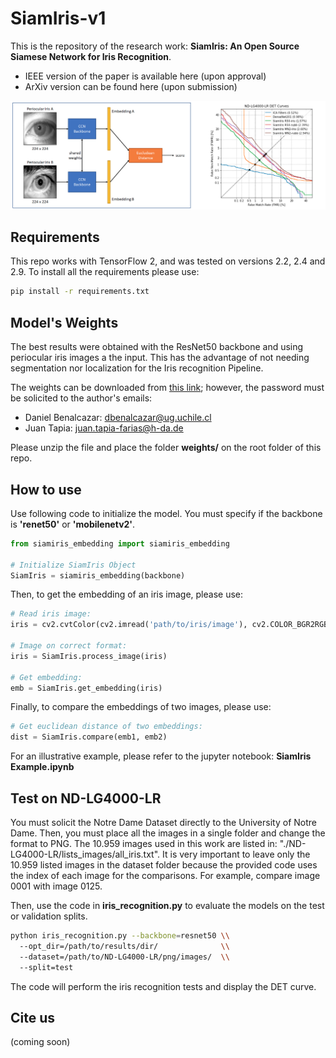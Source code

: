 # SiamIris-v1
This is the repository of the research work: **SiamIris: An Open Source Siamese Network for Iris Recognition**.

- IEEE version of the paper is available here (upon approval)
- ArXiv version can be found here (upon submission)

![alt text](./assets/SiamIris_figures.png?raw=true)

## Requirements
This repo works with TensorFlow 2, and was tested on versions 2.2, 2.4 and 2.9. To install all the requirements please use:

```bash
pip install -r requirements.txt
```

## Model's Weights
The best results were obtained with the ResNet50 backbone and using periocular iris images a the input. This has the advantage of not needing segmentation nor localization for the Iris recognition Pipeline.

The weights can be downloaded from [this link]( https://www.dropbox.com/s/lk9ctfgjte0yv5l/weights-SiamIris.zip?dl=0); however, the password must be solicited to the author's emails:

- Daniel Benalcazar: dbenalcazar@ug.uchile.cl
- Juan Tapia: juan.tapia-farias@h-da.de

Please unzip the file and place the folder **weights/** on the root folder of this repo.

## How to use
Use following code to initialize the model. You must specify if the backbone is **'renet50'** or **'mobilenetv2'**.

```python
from siamiris_embedding import siamiris_embedding

# Initialize SiamIris Object
SiamIris = siamiris_embedding(backbone)
```
Then, to get the embedding of an iris image, please use:

```python
# Read iris image:
iris = cv2.cvtColor(cv2.imread('path/to/iris/image'), cv2.COLOR_BGR2RGB)

# Image on correct format:
iris = SiamIris.process_image(iris)

# Get embedding:
emb = SiamIris.get_embedding(iris)
```
Finally, to compare the embeddings of two images, please use:

```python
# Get euclidean distance of two embeddings:
dist = SiamIris.compare(emb1, emb2)
```

For an illustrative example, please refer to the jupyter notebook: **SiamIris Example.ipynb**

## Test on ND-LG4000-LR
You must solicit the Notre Dame Dataset directly to the University of Notre Dame. Then, you must place all the images in a single folder and change the format to PNG. The 10.959 images used in this work are listed in: "./ND-LG4000-LR/lists_images/all_iris.txt". It is very important to leave only the 10.959 listed images in the dataset folder because the provided code uses the index of each image for the comparisons. For example, compare image 0001 with image 0125.

Then, use the code in **iris_recognition.py** to evaluate the models on the test or validation splits.

```bash
python iris_recognition.py --backbone=resnet50 \\
  --opt_dir=/path/to/results/dir/              \\
  --dataset=/path/to/ND-LG4000-LR/png/images/  \\
  --split=test  
```

The code will perform the iris recognition tests and display the DET curve.

## Cite us
(coming soon)
